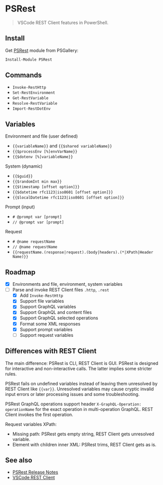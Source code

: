 # PSRest

> VSCode REST Client features in PowerShell.

## Install

Get [PSRest](https://www.powershellgallery.com/packages/PSRest) module from PSGallery:

```powershell
Install-Module PSRest
```

## Commands

- `Invoke-RestHttp`
- `Set-RestEnvironment`
- `Get-RestVariable`
- `Resolve-RestVariable`
- `Import-RestDotEnv`

## Variables

Environment and file (user defined)

- `{{variableName}}` and `{{$shared variableName}}`
- `{{$processEnv [%]envVarName}}`
- `{{$dotenv [%]variableName}}`

System (dynamic)

- `{{$guid}}`
- `{{$randomInt min max}}`
- `{{$timestamp [offset option]}}`
- `{{$datetime rfc1123|iso8601 [offset option]}}`
- `{{$localDatetime rfc1123|iso8601 [offset option]}}`

Prompt (input)

- `# @prompt var [prompt]`
- `// @prompt var [prompt]`

Request

- `# @name requestName`
- `// @name requestName`
- `{{requestName.(response|request).(body|headers).(*|XPath|Header Name)}}`

## Roadmap

- [x] Environments and file, environment, system variables
- [ ] Parse and invoke REST Client files `.http`, `.rest`
    - [x] Add `Invoke-RestHttp`
    - [x] Support file variables
    - [x] Support GraphQL variables
    - [x] Support GraphQL and content files
    - [x] Support GraphQL selected operations
    - [x] Format some XML responses
    - [x] Support prompt variables
    - [ ] Support request variables

## Differences with REST Client

The main difference: PSRest is CLI, REST Client is GUI. PSRest is designed for
interactive and non-interactive calls. The latter implies some stricter rules.

PSRest fails on undefined variables instead of leaving them unresolved by
REST Client like `{{var}}`. Unresolved variables may cause cryptic invalid
input errors or later processing issues and some troubleshooting.

PSRest GraphQL operations support header `X-GraphQL-Operation: operationName`
for the exact operation in multi-operation GraphQL. REST Client invokes the
first operation.

Request variables XPath:
- Missing path: PSRest gets empty string, REST Client gets unresolved variable.
- Element with children inner XML: PSRest trims, REST Client gets as is.

## See also

- [PSRest Release Notes](https://github.com/nightroman/PSRest/blob/main/Release-Notes.md)
- [VSCode REST Client](https://github.com/Huachao/vscode-restclient)
